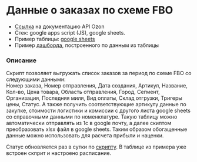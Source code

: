 # Данные о заказах по схеме FBO
- [Ссылка](https://docs.ozon.ru/api/seller/#operation/PostingAPI_GetFboPostingList) на документацию API Ozon
- Стек: google apps script (JS), google sheets.
- Пример таблицы: [google sheets](https://docs.google.com/spreadsheets/d/1-N3xL9Itl8dzzJ40yBdNuOQ2bpy85PTxV5QYXjnJJ_A/edit?usp=sharing)
- Пример [дашборда](), построенного по данным из таблицы

### Описание
Скрипт позволяет выгружать список заказов за период по схеме FBO со следующими данными:  
Номер заказа, Номер отправления, Дата создания, Артикул, Название, Кол-во, Цена товара, Область отправления, Город, Сегмент, Организация, Последняя миля, Вид оплаты, Склад отгрузки, Тригеры цены, Статус. А также получить соответствующие артикулу данные по закупке, стоимости логистики и комиссии с другого листа google sheets со справочными данными по номенклатуре. Такую таблицу можно автоматически отправлять из 1с в google почту, а далее скиптом преобразовать xlsx файл в google sheets. Таким образом обогащенные данные можно использовать для расчета прибыли и наценки.  

Статус обновляется раз в сутки по [скрипту](https://github.com/alexOdin18/ozon_api/blob/main/orders/refresh_status_fbo.js). В таблице из примера уже встроен скприт и настроено расписание.
